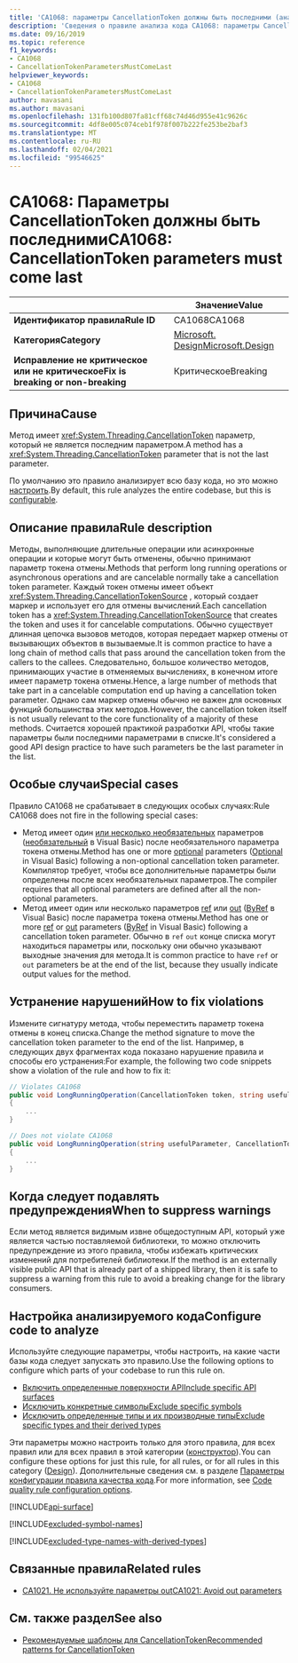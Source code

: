 ```yaml
---
title: 'CA1068: параметры CancellationToken должны быть последними (анализ кода)'
description: 'Сведения о правиле анализа кода CA1068: параметры CancellationToken должны быть получены последними'
ms.date: 09/16/2019
ms.topic: reference
f1_keywords:
- CA1068
- CancellationTokenParametersMustComeLast
helpviewer_keywords:
- CA1068
- CancellationTokenParametersMustComeLast
author: mavasani
ms.author: mavasani
ms.openlocfilehash: 131fb100d807fa81cff68c74d46d955e41c9626c
ms.sourcegitcommit: 4df8e005c074ceb1f978f007b222fe253be2baf3
ms.translationtype: MT
ms.contentlocale: ru-RU
ms.lasthandoff: 02/04/2021
ms.locfileid: "99546625"
---
```

# <a name="ca1068-cancellationtoken-parameters-must-come-last"></a><span data-ttu-id="cf605-103">CA1068: Параметры CancellationToken должны быть последними</span><span class="sxs-lookup"><span data-stu-id="cf605-103">CA1068: CancellationToken parameters must come last</span></span>

| | <span data-ttu-id="cf605-104">Значение</span><span class="sxs-lookup"><span data-stu-id="cf605-104">Value</span></span> |
|-|-|
| <span data-ttu-id="cf605-105">**Идентификатор правила**</span><span class="sxs-lookup"><span data-stu-id="cf605-105">**Rule ID**</span></span> |<span data-ttu-id="cf605-106">CA1068</span><span class="sxs-lookup"><span data-stu-id="cf605-106">CA1068</span></span>|
| <span data-ttu-id="cf605-107">**Категория**</span><span class="sxs-lookup"><span data-stu-id="cf605-107">**Category**</span></span> |[<span data-ttu-id="cf605-108">Microsoft. Design</span><span class="sxs-lookup"><span data-stu-id="cf605-108">Microsoft.Design</span></span>](design-warnings.md)|
| <span data-ttu-id="cf605-109">**Исправление не критическое или не критическое**</span><span class="sxs-lookup"><span data-stu-id="cf605-109">**Fix is breaking or non-breaking**</span></span> |<span data-ttu-id="cf605-110">Критическое</span><span class="sxs-lookup"><span data-stu-id="cf605-110">Breaking</span></span>|

## <a name="cause"></a><span data-ttu-id="cf605-111">Причина</span><span class="sxs-lookup"><span data-stu-id="cf605-111">Cause</span></span>

<span data-ttu-id="cf605-112">Метод имеет <xref:System.Threading.CancellationToken> параметр, который не является последним параметром.</span><span class="sxs-lookup"><span data-stu-id="cf605-112">A method has a <xref:System.Threading.CancellationToken> parameter that is not the last parameter.</span></span>

<span data-ttu-id="cf605-113">По умолчанию это правило анализирует всю базу кода, но это можно [настроить](#configure-code-to-analyze).</span><span class="sxs-lookup"><span data-stu-id="cf605-113">By default, this rule analyzes the entire codebase, but this is [configurable](#configure-code-to-analyze).</span></span>

## <a name="rule-description"></a><span data-ttu-id="cf605-114">Описание правила</span><span class="sxs-lookup"><span data-stu-id="cf605-114">Rule description</span></span>

<span data-ttu-id="cf605-115">Методы, выполняющие длительные операции или асинхронные операции и которые могут быть отменены, обычно принимают параметр токена отмены.</span><span class="sxs-lookup"><span data-stu-id="cf605-115">Methods that perform long running operations or asynchronous operations and are cancelable normally take a cancellation token parameter.</span></span> <span data-ttu-id="cf605-116">Каждый токен отмены имеет объект <xref:System.Threading.CancellationTokenSource> , который создает маркер и использует его для отмены вычислений.</span><span class="sxs-lookup"><span data-stu-id="cf605-116">Each cancellation token has a <xref:System.Threading.CancellationTokenSource> that creates the token and uses it for cancelable computations.</span></span> <span data-ttu-id="cf605-117">Обычно существует длинная цепочка вызовов методов, которая передает маркер отмены от вызывающих объектов в вызываемые.</span><span class="sxs-lookup"><span data-stu-id="cf605-117">It is common practice to have a long chain of method calls that pass around the cancellation token from the callers to the callees.</span></span> <span data-ttu-id="cf605-118">Следовательно, большое количество методов, принимающих участие в отменяемых вычислениях, в конечном итоге имеет параметр токена отмены.</span><span class="sxs-lookup"><span data-stu-id="cf605-118">Hence, a large number of methods that take part in a cancelable computation end up having a cancellation token parameter.</span></span> <span data-ttu-id="cf605-119">Однако сам маркер отмены обычно не важен для основных функций большинства этих методов.</span><span class="sxs-lookup"><span data-stu-id="cf605-119">However, the cancellation token itself is not usually relevant to the core functionality of a majority of these methods.</span></span> <span data-ttu-id="cf605-120">Считается хорошей практикой разработки API, чтобы такие параметры были последними параметрами в списке.</span><span class="sxs-lookup"><span data-stu-id="cf605-120">It's considered a good API design practice to have such parameters be the last parameter in the list.</span></span>

## <a name="special-cases"></a><span data-ttu-id="cf605-121">Особые случаи</span><span class="sxs-lookup"><span data-stu-id="cf605-121">Special cases</span></span>

<span data-ttu-id="cf605-122">Правило CA1068 не срабатывает в следующих особых случаях:</span><span class="sxs-lookup"><span data-stu-id="cf605-122">Rule CA1068 does not fire in the following special cases:</span></span>

- <span data-ttu-id="cf605-123">Метод имеет один [или несколько необязательных](../../../csharp/programming-guide/classes-and-structs/named-and-optional-arguments.md#optional-arguments) параметров ([необязательный](../../../visual-basic/programming-guide/language-features/procedures/optional-parameters.md) в Visual Basic) после необязательного параметра токена отмены.</span><span class="sxs-lookup"><span data-stu-id="cf605-123">Method has one or more [optional](../../../csharp/programming-guide/classes-and-structs/named-and-optional-arguments.md#optional-arguments) parameters ([Optional](../../../visual-basic/programming-guide/language-features/procedures/optional-parameters.md) in Visual Basic) following a non-optional cancellation token parameter.</span></span> <span data-ttu-id="cf605-124">Компилятор требует, чтобы все дополнительные параметры были определены после всех необязательных параметров.</span><span class="sxs-lookup"><span data-stu-id="cf605-124">The compiler requires that all optional parameters are defined after all the non-optional parameters.</span></span>
- <span data-ttu-id="cf605-125">Метод имеет один или несколько параметров [ref](../../../csharp/language-reference/keywords/ref.md) или [out](../../../csharp/language-reference/keywords/out-parameter-modifier.md) ([ByRef](../../../visual-basic/language-reference/modifiers/byref.md) в Visual Basic) после параметра токена отмены.</span><span class="sxs-lookup"><span data-stu-id="cf605-125">Method has one or more [ref](../../../csharp/language-reference/keywords/ref.md) or [out](../../../csharp/language-reference/keywords/out-parameter-modifier.md) parameters ([ByRef](../../../visual-basic/language-reference/modifiers/byref.md) in Visual Basic) following a cancellation token parameter.</span></span> <span data-ttu-id="cf605-126">Обычно в `ref` `out` конце списка могут находиться параметры или, поскольку они обычно указывают выходные значения для метода.</span><span class="sxs-lookup"><span data-stu-id="cf605-126">It is common practice to have `ref` or `out` parameters be at the end of the list, because they usually indicate output values for the method.</span></span>

## <a name="how-to-fix-violations"></a><span data-ttu-id="cf605-127">Устранение нарушений</span><span class="sxs-lookup"><span data-stu-id="cf605-127">How to fix violations</span></span>

<span data-ttu-id="cf605-128">Измените сигнатуру метода, чтобы переместить параметр токена отмены в конец списка.</span><span class="sxs-lookup"><span data-stu-id="cf605-128">Change the method signature to move the cancellation token parameter to the end of the list.</span></span> <span data-ttu-id="cf605-129">Например, в следующих двух фрагментах кода показано нарушение правила и способы его устранения:</span><span class="sxs-lookup"><span data-stu-id="cf605-129">For example, the following two code snippets show a violation of the rule and how to fix it:</span></span>

```csharp
// Violates CA1068
public void LongRunningOperation(CancellationToken token, string usefulParameter)
{
    ...
}
```

```csharp
// Does not violate CA1068
public void LongRunningOperation(string usefulParameter, CancellationToken token)
{
    ...
}
```

## <a name="when-to-suppress-warnings"></a><span data-ttu-id="cf605-130">Когда следует подавлять предупреждения</span><span class="sxs-lookup"><span data-stu-id="cf605-130">When to suppress warnings</span></span>

<span data-ttu-id="cf605-131">Если метод является видимым извне общедоступным API, который уже является частью поставляемой библиотеки, то можно отключить предупреждение из этого правила, чтобы избежать критических изменений для потребителей библиотеки.</span><span class="sxs-lookup"><span data-stu-id="cf605-131">If the method is an externally visible public API that is already part of a shipped library, then it is safe to suppress a warning from this rule to avoid a breaking change for the library consumers.</span></span>

## <a name="configure-code-to-analyze"></a><span data-ttu-id="cf605-132">Настройка анализируемого кода</span><span class="sxs-lookup"><span data-stu-id="cf605-132">Configure code to analyze</span></span>

<span data-ttu-id="cf605-133">Используйте следующие параметры, чтобы настроить, на какие части базы кода следует запускать это правило.</span><span class="sxs-lookup"><span data-stu-id="cf605-133">Use the following options to configure which parts of your codebase to run this rule on.</span></span>

- [<span data-ttu-id="cf605-134">Включить определенные поверхности API</span><span class="sxs-lookup"><span data-stu-id="cf605-134">Include specific API surfaces</span></span>](#include-specific-api-surfaces)
- [<span data-ttu-id="cf605-135">Исключить конкретные символы</span><span class="sxs-lookup"><span data-stu-id="cf605-135">Exclude specific symbols</span></span>](#exclude-specific-symbols)
- [<span data-ttu-id="cf605-136">Исключить определенные типы и их производные типы</span><span class="sxs-lookup"><span data-stu-id="cf605-136">Exclude specific types and their derived types</span></span>](#exclude-specific-types-and-their-derived-types)

<span data-ttu-id="cf605-137">Эти параметры можно настроить только для этого правила, для всех правил или для всех правил в этой категории ([конструктор](design-warnings.md)).</span><span class="sxs-lookup"><span data-stu-id="cf605-137">You can configure these options for just this rule, for all rules, or for all rules in this category ([Design](design-warnings.md)).</span></span> <span data-ttu-id="cf605-138">Дополнительные сведения см. в разделе [Параметры конфигурации правила качества кода](../code-quality-rule-options.md).</span><span class="sxs-lookup"><span data-stu-id="cf605-138">For more information, see [Code quality rule configuration options](../code-quality-rule-options.md).</span></span>

[!INCLUDE[api-surface](~/includes/code-analysis/api-surface.md)]

[!INCLUDE[excluded-symbol-names](~/includes/code-analysis/excluded-symbol-names.md)]

[!INCLUDE[excluded-type-names-with-derived-types](~/includes/code-analysis/excluded-type-names-with-derived-types.md)]

## <a name="related-rules"></a><span data-ttu-id="cf605-139">Связанные правила</span><span class="sxs-lookup"><span data-stu-id="cf605-139">Related rules</span></span>

- [<span data-ttu-id="cf605-140">CA1021. Не используйте параметры out</span><span class="sxs-lookup"><span data-stu-id="cf605-140">CA1021: Avoid out parameters</span></span>](ca1021.md)

## <a name="see-also"></a><span data-ttu-id="cf605-141">См. также раздел</span><span class="sxs-lookup"><span data-stu-id="cf605-141">See also</span></span>

- [<span data-ttu-id="cf605-142">Рекомендуемые шаблоны для CancellationToken</span><span class="sxs-lookup"><span data-stu-id="cf605-142">Recommended patterns for CancellationToken</span></span>](https://devblogs.microsoft.com/premier-developer/recommended-patterns-for-cancellationtoken/)
